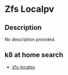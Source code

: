# Zfs Localpv

## Description

No description provided.

## k8 at home search

- [zfs-localpv](https://nanne.dev/k8s-at-home-search/#/zfs-localpv)
